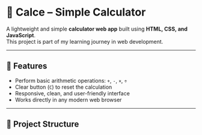 # 🧮 Calce – Simple Calculator

A lightweight and simple **calculator web app** built using **HTML, CSS, and JavaScript**.  
This project is part of my learning journey in web development.

---

## 🚀 Features
- Perform basic arithmetic operations: `+`, `-`, `×`, `÷`
- Clear button (`C`) to reset the calculation
- Responsive, clean, and user-friendly interface
- Works directly in any modern web browser

---

## 📂 Project Structure
